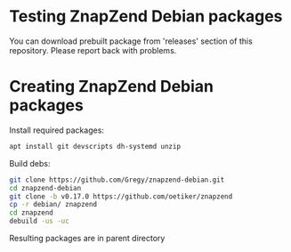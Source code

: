 Testing ZnapZend Debian packages
===============

You can download prebuilt package from 'releases' section of this repository. Please report back with problems.


Creating ZnapZend Debian packages
===============

Install required packages:
```sh
apt install git devscripts dh-systemd unzip
```

Build debs:

```sh
git clone https://github.com/Gregy/znapzend-debian.git
cd znapzend-debian
git clone -b v0.17.0 https://github.com/oetiker/znapzend
cp -r debian/ znapzend
cd znapzend
debuild -us -uc
```

Resulting packages are in parent directory
